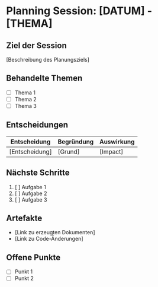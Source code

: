 # Planning Session: [DATUM] - [THEMA]

## Ziel der Session
[Beschreibung des Planungsziels]

## Behandelte Themen
- [ ] Thema 1
- [ ] Thema 2
- [ ] Thema 3

## Entscheidungen
| Entscheidung | Begründung | Auswirkung |
|-------------|------------|------------|
| [Entscheidung] | [Grund] | [Impact] |

## Nächste Schritte
1. [ ] Aufgabe 1
2. [ ] Aufgabe 2
3. [ ] Aufgabe 3

## Artefakte
- [Link zu erzeugten Dokumenten]
- [Link zu Code-Änderungen]

## Offene Punkte
- [ ] Punkt 1
- [ ] Punkt 2
